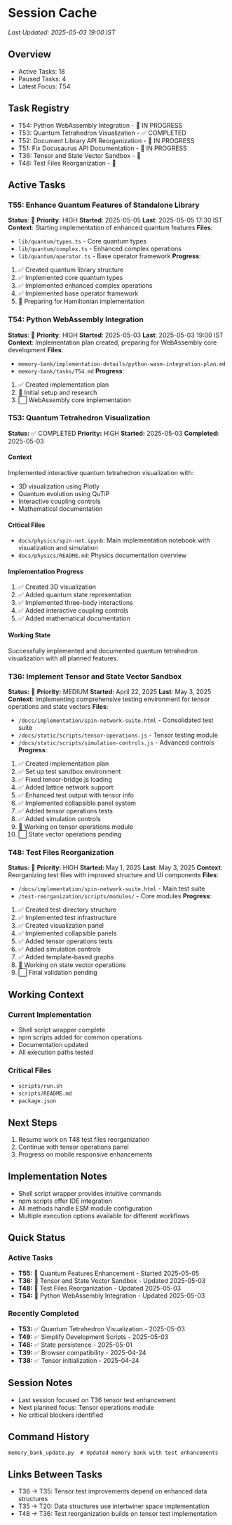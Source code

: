 # Session Cache
*Last Updated: 2025-05-03 19:00 IST*

## Overview
- Active Tasks: 18
- Paused Tasks: 4
- Latest Focus: T54

## Task Registry
- T54: Python WebAssembly Integration - 🔄 IN PROGRESS
- T53: Quantum Tetrahedron Visualization - ✅ COMPLETED
- T52: Document Library API Reorganization - 🔄 IN PROGRESS
- T51: Fix Docusaurus API Documentation - 🔄 IN PROGRESS
- T36: Tensor and State Vector Sandbox - 🔄
- T48: Test Files Reorganization - 🔄

## Active Tasks

### T55: Enhance Quantum Features of Standalone Library
**Status**: 🔄 **Priority**: HIGH
**Started**: 2025-05-05 **Last**: 2025-05-05 17:30 IST
**Context**: Starting implementation of enhanced quantum features
**Files**: 
- `lib/quantum/types.ts` - Core quantum types
- `lib/quantum/complex.ts` - Enhanced complex operations
- `lib/quantum/operator.ts` - Base operator framework
**Progress**:
1. ✅ Created quantum library structure
2. ✅ Implemented core quantum types
3. ✅ Implemented enhanced complex operations
4. ✅ Implemented base operator framework
5. 🔄 Preparing for Hamiltonian implementation

### T54: Python WebAssembly Integration
**Status**: 🔄 **Priority**: HIGH
**Started**: 2025-05-03 **Last**: 2025-05-03 19:00 IST
**Context**: Implementation plan created, preparing for WebAssembly core development
**Files**: 
- `memory-bank/implementation-details/python-wasm-integration-plan.md`
- `memory-bank/tasks/T54.md`
**Progress**:
1. ✅ Created implementation plan
2. 🔄 Initial setup and research
3. ⬜ WebAssembly core implementation

### T53: Quantum Tetrahedron Visualization
**Status:** ✅ COMPLETED
**Priority:** HIGH
**Started:** 2025-05-03
**Completed:** 2025-05-03

#### Context
Implemented interactive quantum tetrahedron visualization with:
- 3D visualization using Plotly
- Quantum evolution using QuTiP
- Interactive coupling controls
- Mathematical documentation

#### Critical Files
- `docs/physics/spin-net.ipynb`: Main implementation notebook with visualization and simulation
- `docs/physics/README.md`: Physics documentation overview

#### Implementation Progress
1. ✅ Created 3D visualization
2. ✅ Added quantum state representation
3. ✅ Implemented three-body interactions
4. ✅ Added interactive coupling controls
5. ✅ Added mathematical documentation

#### Working State
Successfully implemented and documented quantum tetrahedron visualization with all planned features.

### T36: Implement Tensor and State Vector Sandbox
**Status:** 🔄 **Priority:** MEDIUM
**Started:** April 22, 2025 **Last**: May 3, 2025
**Context**: Implementing comprehensive testing environment for tensor operations and state vectors
**Files**: 
- `/docs/implementation/spin-network-suite.html` - Consolidated test suite
- `/docs/static/scripts/tensor-operations.js` - Tensor testing module
- `/docs/static/scripts/simulation-controls.js` - Advanced controls
**Progress**:
1. ✅ Created implementation plan
2. ✅ Set up test sandbox environment
3. ✅ Fixed tensor-bridge.js loading
4. ✅ Added lattice network support
5. ✅ Enhanced test output with tensor info
6. ✅ Implemented collapsible panel system
7. ✅ Added tensor operations tests
8. ✅ Added simulation controls
9. 🔄 Working on tensor operations module
10. ⬜ State vector operations pending

### T48: Test Files Reorganization
**Status:** 🔄 **Priority:** HIGH
**Started:** May 1, 2025 **Last**: May 3, 2025
**Context**: Reorganizing test files with improved structure and UI components
**Files**:
- `/docs/implementation/spin-network-suite.html` - Main test suite
- `/test-reorganization/scripts/modules/` - Core modules
**Progress**:
1. ✅ Created test directory structure
2. ✅ Implemented test infrastructure
3. ✅ Created visualization panel
4. ✅ Implemented collapsible panels
5. ✅ Added tensor operations tests
6. ✅ Added simulation controls
7. ✅ Added template-based graphs
8. 🔄 Working on state vector operations
9. ⬜ Final validation pending

## Working Context
### Current Implementation
- Shell script wrapper complete
- npm scripts added for common operations
- Documentation updated
- All execution paths tested

### Critical Files
- `scripts/run.sh`
- `scripts/README.md`
- `package.json`

## Next Steps
1. Resume work on T48 test files reorganization
2. Continue with tensor operations panel
3. Progress on mobile responsive enhancements

## Implementation Notes
- Shell script wrapper provides intuitive commands
- npm scripts offer IDE integration
- All methods handle ESM module configuration
- Multiple execution options available for different workflows

## Quick Status
### Active Tasks
- **T55:** 🔄 Quantum Features Enhancement - Started 2025-05-05
- **T36:** 🔄 Tensor and State Vector Sandbox - Updated 2025-05-03
- **T48:** 🔄 Test Files Reorganization - Updated 2025-05-03
- **T54:** 🔄 Python WebAssembly Integration - Updated 2025-05-03

### Recently Completed
- **T53:** ✅ Quantum Tetrahedron Visualization - 2025-05-03
- **T49:** ✅ Simplify Development Scripts - 2025-05-03
- **T46:** ✅ State persistence - 2025-05-01
- **T39:** ✅ Browser compatibility - 2025-04-24
- **T38:** ✅ Tensor initialization - 2025-04-24

## Session Notes
- Last session focused on T36 tensor test enhancement
- Next planned focus: Tensor operations module
- No critical blockers identified

## Command History
```
memory_bank_update.py  # Updated memory bank with test enhancements
```

## Links Between Tasks
- T36 → T35: Tensor test improvements depend on enhanced data structures
- T35 → T20: Data structures use intertwiner space implementation
- T48 → T36: Test reorganization builds on tensor test implementation
